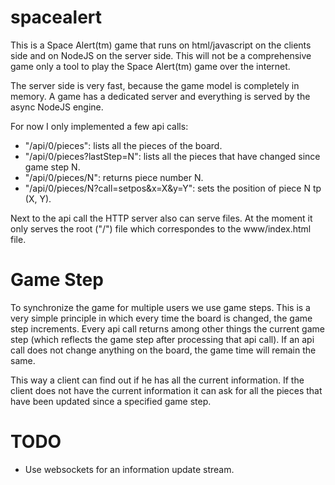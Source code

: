 spacealert
==========

This is a Space Alert(tm) game that runs on html/javascript on the clients side and
on NodeJS on the server side. This will not be a comprehensive game only a tool to
play the Space Alert(tm) game over the internet.

The server side is very fast, because the game model is completely in memory. A game has
a dedicated server and everything is served by the async NodeJS engine.

For now I only implemented a few api calls:
- "/api/0/pieces": lists all the pieces of the board.
- "/api/0/pieces?lastStep=N": lists all the pieces that have changed since game step N.
- "/api/0/pieces/N": returns piece number N.
- "/api/0/pieces/N?call=setpos&x=X&y=Y": sets the position of piece N tp (X, Y).

Next to the api call the HTTP server also can serve files. At the moment it only serves
the root ("/") file which correspondes to the www/index.html file.

Game Step
=========

To synchronize the game for multiple users we use game steps. This is a very simple
principle in which every time the board is changed, the game step increments. Every api
call returns among other things the current game step (which reflects the game step after
processing that api call). If an api call does not change anything on the board, the game
time will remain the same.

This way a client can find out if he has all the current information. If the client does
not have the current information it can ask for all the pieces that have been updated
since a specified game step.

TODO
====

- Use websockets for an information update stream.
